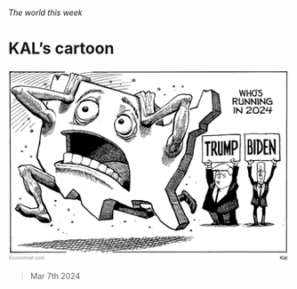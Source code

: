 ###### The world this week

# KAL’s cartoon 

#####  

![image](images/20240309_WWD000.png) 

> Mar 7th 2024 







